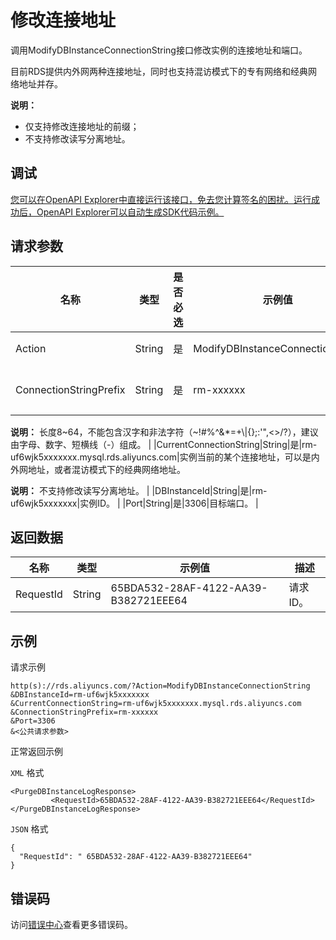 # 修改连接地址

调用ModifyDBInstanceConnectionString接口修改实例的连接地址和端口。

目前RDS提供内外网两种连接地址，同时也支持混访模式下的专有网络和经典网络地址并存。

**说明：**

-   仅支持修改连接地址的前缀；
-   不支持修改读写分离地址。

## 调试

[您可以在OpenAPI Explorer中直接运行该接口，免去您计算签名的困扰。运行成功后，OpenAPI Explorer可以自动生成SDK代码示例。](https://api.aliyun.com/#product=Rds&api=ModifyDBInstanceConnectionString&type=RPC&version=2014-08-15)

## 请求参数

|名称|类型|是否必选|示例值|描述|
|--|--|----|---|--|
|Action|String|是|ModifyDBInstanceConnectionString|系统规定参数，取值：**ModifyDBInstanceConnectionString**。 |
|ConnectionStringPrefix|String|是|rm-xxxxxx|目标连接地址的前缀，即只能修改**CurrentConnectionString**参数的前缀部分。

 **说明：** 长度8~64，不能包含汉字和非法字符（~!\#%^&\*=+\\\|\{\};:'",<\>/?），建议由字母、数字、短横线（-）组成。 |
|CurrentConnectionString|String|是|rm-uf6wjk5xxxxxxx.mysql.rds.aliyuncs.com|实例当前的某个连接地址，可以是内外网地址，或者混访模式下的经典网络地址。

 **说明：** 不支持修改读写分离地址。 |
|DBInstanceId|String|是|rm-uf6wjk5xxxxxxx|实例ID。 |
|Port|String|是|3306|目标端口。 |

## 返回数据

|名称|类型|示例值|描述|
|--|--|---|--|
|RequestId|String|65BDA532-28AF-4122-AA39-B382721EEE64|请求ID。 |

## 示例

请求示例

```
http(s)://rds.aliyuncs.com/?Action=ModifyDBInstanceConnectionString
&DBInstanceId=rm-uf6wjk5xxxxxxx
&CurrentConnectionString=rm-uf6wjk5xxxxxxx.mysql.rds.aliyuncs.com
&ConnectionStringPrefix=rm-xxxxxx
&Port=3306
&<公共请求参数>
```

正常返回示例

`XML` 格式

```
<PurgeDBInstanceLogResponse>
         <RequestId>65BDA532-28AF-4122-AA39-B382721EEE64</RequestId>
</PurgeDBInstanceLogResponse>
```

`JSON` 格式

```
{
  "RequestId": " 65BDA532-28AF-4122-AA39-B382721EEE64"
}
```

## 错误码

访问[错误中心](https://error-center.aliyun.com/status/product/Rds)查看更多错误码。

